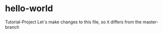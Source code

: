 # hello-world
Tutorial-Project
Let´s make changes to this file, so it differs from the master-branch
